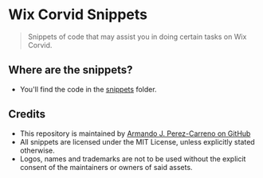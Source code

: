 # Wix Corvid Snippets

> Snippets of code that may assist you in doing certain tasks on Wix Corvid.

## Where are the snippets?

- You'll find the code in the [snippets](https://github.com/perezcarreno/wix-corvid/tree/master/snippets) folder.

## Credits

- This repository is maintained by [Armando J. Perez-Carreno on GitHub](https://github.com/perezcarreno)
- All snippets are licensed under the MIT License, unless explicitly stated otherwise.
- Logos, names and trademarks are not to be used without the explicit consent of the maintainers or owners of said assets.

